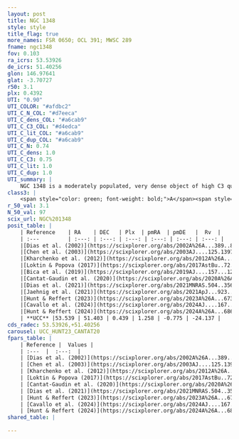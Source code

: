 ```yaml
---
layout: post
title: NGC 1348
style: style
title_flag: true
more_names: FSR 0650; OCL 391; MWSC 289
fname: ngc1348
fov: 0.103
ra_icrs: 53.53926
de_icrs: 51.40256
glon: 146.97641
glat: -3.70727
r50: 3.1
plx: 0.4392
UTI: "0.90"
UTI_COLOR: "#afdbc2"
UTI_C_N_COL: "#d7eeca"
UTI_C_dens_COL: "#a6cab9"
UTI_C_C3_COL: "#d4edca"
UTI_C_lit_COL: "#a6cab9"
UTI_C_dup_COL: "#a6cab9"
UTI_C_N: 0.74
UTI_C_dens: 1.0
UTI_C_C3: 0.75
UTI_C_lit: 1.0
UTI_C_dup: 1.0
UTI_summary: |
    NGC 1348 is a moderately populated, very dense object of high C3 quality. It is very well-studied in the literature.
class3: |
    <span style="color: green; font-weight: bold;">A</span><span style="color: #FFC300; font-weight: bold;">B</span>
r_50_val: 3.1
N_50_val: 97
scix_url: NGC%201348
posit_table: |
    | Reference    | RA    | DEC   | Plx  | pmRA  | pmDE   |  Rv  |
    | :---         | :---: | :---: | :---: | :---: | :---: | :---: |
    |[Dias et al. (2002)](https://scixplorer.org/abs/2002A%26A...389..871D) | 53.525 | 51.408 | -- | 0.59 | -0.45 | -- |
    |[Chen et al. (2003)](https://scixplorer.org/abs/2003AJ....125.1397C) | 53.522 | 51.421 | -- | -- | -- | -- |
    |[Kharchenko et al. (2012)](https://scixplorer.org/abs/2012A%26A...543A.156K) | 53.55 | 51.4 | -- | 1.92 | -3.35 | -- |
    |[Loktin & Popova (2017)](https://scixplorer.org/abs/2017AstBu..72..257L) | 53.52 | 51.409 | -- | 1.094 | -3.514 | -- |
    |[Bica et al. (2019)](https://scixplorer.org/abs/2019AJ....157...12B) | 53.535 | 51.415 | -- | -- | -- | -- |
    |[Cantat-Gaudin et al. (2020)](https://scixplorer.org/abs/2020A%26A...640A...1C) | 53.524 | 51.409 | 0.404 | 1.288 | -0.726 | -- |
    |[Dias et al. (2021)](https://scixplorer.org/abs/2021MNRAS.504..356D) | 53.526 | 51.414 | 0.395 | 1.312 | -0.686 | -- |
    |[Jaehnig et al. (2021)](https://scixplorer.org/abs/2021ApJ...923..129J) | 53.543 | 51.399 | 0.443 | 1.276 | -0.73 | -- |
    |[Hunt & Reffert (2023)](https://scixplorer.org/abs/2023A%26A...673A.114H) | 53.545 | 51.4 | 0.442 | 1.239 | -0.775 | -19.885 |
    |[Cavallo et al. (2024)](https://scixplorer.org/abs/2024AJ....167...12C) | 53.495 | 51.411 | 0.444 | -- | -- | -- |
    |[Hunt & Reffert (2024)](https://scixplorer.org/abs/2024A%26A...686A..42H) | 53.545 | 51.4 | 0.442 | 1.239 | -0.775 | -19.885 |
    | **UCC** |53.539 | 51.403 | 0.439 | 1.258 | -0.775 | -24.137 | 
cds_radec: 53.53926,+51.40256
carousel: UCC_HUNT23_CANTAT20
fpars_table: |
    | Reference |  Values |
    | :---  |  :---:  |
    | [Dias et al. (2002)](https://scixplorer.org/abs/2002A%26A...389..871D) | `E(B-V)=1.02, Dist=1820.0, Age=8.11, [Fe/H]=0.07` |
    | [Chen et al. (2003)](https://scixplorer.org/abs/2003AJ....125.1397C) | `E(B-V)=1.02, HDis=1820, Age=0.13, [Fe/H]_1=0.07` |
    | [Kharchenko et al. (2012)](https://scixplorer.org/abs/2012A%26A...543A.156K) | `e_bv=0.849, distance=1800, log_age=8.45, metallicity=0.07` |
    | [Loktin & Popova (2017)](https://scixplorer.org/abs/2017AstBu..72..257L) | `E(B-V)=0.945, Dmod=10.613, logt=8.252` |
    | [Cantat-Gaudin et al. (2020)](https://scixplorer.org/abs/2020A%26A...640A...1C) | `AVNN=2.55, DMNN=11.9, AgeNN=7.62` |
    | [Dias et al. (2021)](https://scixplorer.org/abs/2021MNRAS.504..356D) | `Av=2.844, Dist=2090, logage=7.093, [Fe/H]=-0.197` |
    | [Hunt & Reffert (2023)](https://scixplorer.org/abs/2023A%26A...673A.114H) | `AV50=3.078, diffAV50=2.473, MOD50=11.558, logAge50=7.749` |
    | [Cavallo et al. (2024)](https://scixplorer.org/abs/2024AJ....167...12C) | `AV50=3.04, dMod50=12.02, logAge50=7.53, [Fe/H]50=0.64` |
    | [Hunt & Reffert (2024)](https://scixplorer.org/abs/2024A%26A...686A..42H) | `MassJ=830.320` |
shared_table: |
    
---
```

